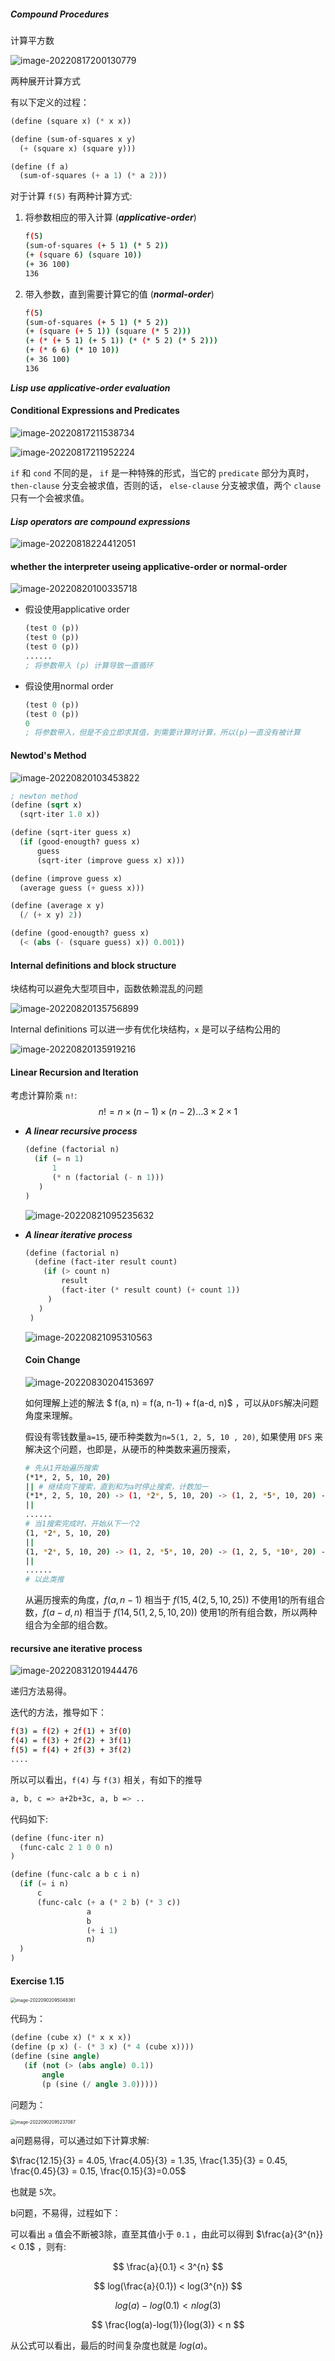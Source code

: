 ##### Compound Procedures

计算平方数

![image-20220817200130779](img/image-20220817200130779-16621284382921.png)

两种展开计算方式

有以下定义的过程：

```scheme
(define (square x) (* x x))

(define (sum-of-squares x y) 
  (+ (square x) (square y)))

(define (f a)
  (sum-of-squares (+ a 1) (* a 2)))
```

对于计算 `f(5)` 有两种计算方式:

1. 将参数相应的带入计算 (***applicative-order***)

   ```bash
   f(5)
   (sum-of-squares (+ 5 1) (* 5 2))
   (+ (square 6) (square 10))
   (+ 36 100)
   136
   ```

2. 带入参数，直到需要计算它的值 (***normal-order***)

   ```bash
   f(5)
   (sum-of-squares (+ 5 1) (* 5 2))
   (+ (square (+ 5 1)) (square (* 5 2)))
   (+ (* (+ 5 1) (+ 5 1)) (* (* 5 2) (* 5 2)))
   (+ (* 6 6) (* 10 10))
   (+ 36 100)
   136
   ```

***Lisp use applicative-order evaluation***

#### Conditional Expressions and Predicates

![image-20220817211538734](img/image-20220817211538734-16621284382922.png)

![image-20220817211952224](img/image-20220817211952224-16621284382933.png)

`if` 和 `cond` 不同的是， `if` 是一种特殊的形式，当它的 `predicate` 部分为真时， `then-clause` 分支会被求值，否则的话， `else-clause` 分支被求值，两个 `clause` 只有一个会被求值。

#### ***Lisp  operators are compound expressions***

![image-20220818224412051](img/image-20220818224412051-16621284382934.png)

#### whether the interpreter useing applicative-order or normal-order

![image-20220820100335718](img/image-20220820100335718-16621284382936.png)

- 假设使用applicative order 

  ```scheme
  (test 0 (p))
  (test 0 (p))
  (test 0 (p))
  ......
  ; 将参数带入 (p) 计算导致一直循环
  ```

- 假设使用normal order

  ```scheme
  (test 0 (p))
  (test 0 (p))
  0
  ; 将参数带入，但是不会立即求其值，到需要计算时计算，所以(p)一直没有被计算
  ```

#### Newtod's Method

![image-20220820103453822](img/image-20220820103453822-16621284382935.png)

```scheme
; newton method
(define (sqrt x)
  (sqrt-iter 1.0 x))

(define (sqrt-iter guess x)
  (if (good-enougth? guess x)
      guess
      (sqrt-iter (improve guess x) x)))

(define (improve guess x)
  (average guess (+ guess x)))

(define (average x y)
  (/ (+ x y) 2))

(define (good-enougth? guess x)
  (< (abs (- (square guess) x)) 0.001))
```

#### Internal definitions and block structure

块结构可以避免大型项目中，函数依赖混乱的问题

![image-20220820135756899](img/image-20220820135756899-16621284382937.png)

Internal definitions 可以进一步有优化块结构，`x` 是可以子结构公用的

![image-20220820135919216](img/image-20220820135919216-16621284382938.png)

#### Linear Recursion and Iteration

考虑计算阶乘 `n!`:
$$
n! = n \times (n-1) \times (n-2) \dots 3 \times 2 \times 1
$$

- ***A linear recursive process***

  ```scheme
  (define (factorial n)
    (if (= n 1)
        1
        (* n (factorial (- n 1)))
     )
  )
  ```

  ![image-20220821095235632](img/image-20220821095235632-16621284382939.png)



- ***A linear iterative process***

  ```scheme
  (define (factorial n)
    (define (fact-iter result count)
      (if (> count n)
          result
          (fact-iter (* result count) (+ count 1))
       )
     )
   )
  ```

  ![image-20220821095310563](img/image-20220821095310563-166212843829310.png)

  #### Coin Change

  ![image-20220830204153697](img/image-20220830204153697-166212843829311.png)

  如何理解上述的解法  $ f(a, n) = f(a, n-1) + f(a-d, n)$ ，可以从`DFS`解决问题角度来理解。

  假设有零钱数量`a=15`, 硬币种类数为`n=5(1, 2, 5, 10 , 20)`, 如果使用 `DFS` 来解决这个问题，也即是，从硬币的种类数来遍历搜索，

  ```bash
  # 先从1开始遍历搜索
  (*1*, 2, 5, 10, 20)
  || # 继续向下搜索，直到和为a时停止搜索，计数加一
  (*1*, 2, 5, 10, 20) -> (1, *2*, 5, 10, 20) -> (1, 2, *5*, 10, 20) -> (1, 2, 5, *10*, 20) -> (1, 2, 5, 10, *20*)
  ||
  ......
  # 当1搜索完成时，开始从下一个2
  (1, *2*, 5, 10, 20)
  ||
  (1, *2*, 5, 10, 20) -> (1, 2, *5*, 10, 20) -> (1, 2, 5, *10*, 20) -> (1, 2, 5, 10, *20*)
  ||
  ......
  # 以此类推
  ```

  从遍历搜索的角度，$f(a, n-1)$ 相当于 $f(15, 4(2, 5, 10, 25))$ 不使用1的所有组合数，$f(a-d, n)$ 相当于 $f(14, 5(1, 2, 5, 10, 20))$ 使用1的所有组合数，所以两种组合为全部的组合数。

#### recursive ane iterative process

![image-20220831201944476](img/image-20220831201944476-166212843829312.png)

递归方法易得。

迭代的方法，推导如下：

```bash
f(3) = f(2) + 2f(1) + 3f(0)
f(4) = f(3) + 2f(2) + 3f(1)
f(5) = f(4) + 2f(3) + 3f(2)
....
```

所以可以看出，`f(4)` 与 `f(3)` 相关，有如下的推导

```bash
a, b, c => a+2b+3c, a, b => ..
```

代码如下:

```scheme
(define (func-iter n)
  (func-calc 2 1 0 0 n)
)

(define (func-calc a b c i n)
  (if (= i n)
      c
      (func-calc (+ a (* 2 b) (* 3 c))
                 a
                 b
                 (+ i 1)
                 n)
  )
)
```

####  Exercise 1.15 

<img src="img/image-20220902095048361.png" alt="image-20220902095048361" style="zoom: 50%;" />

代码为：

```scheme
(define (cube x) (* x x x))
(define (p x) (- (* 3 x) (* 4 (cube x))))
(define (sine angle)
   (if (not (> (abs angle) 0.1))
       angle
       (p (sine (/ angle 3.0)))))
```

问题为：

<img src="img/image-20220902095237087.png" alt="image-20220902095237087" style="zoom: 50%;" />

a问题易得，可以通过如下计算求解:

$\frac{12.15}{3} = 4.05, \frac{4.05}{3} = 1.35, \frac{1.35}{3} = 0.45, \frac{0.45}{3} = 0.15, \frac{0.15}{3}=0.05$

也就是 `5`次。

b问题，不易得，过程如下：

可以看出 `a` 值会不断被3除，直至其值小于 `0.1` ，由此可以得到 $\frac{a}{3^{n}} < 0.1$ ，则有:


$$
\frac{a}{0.1} < 3^{n}
$$

$$
log(\frac{a}{0.1}) < log(3^{n})
$$

$$
log(a)-log(0.1) < n log(3)
$$

$$
\frac{log(a)-log(1)}{log(3)} < n
$$

从公式可以看出，最后的时间复杂度也就是 $log(a)$。

